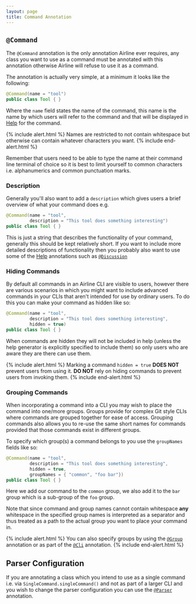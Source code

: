 ```yaml
---
layout: page
title: Command Annotation
---
```


## `@Command`

The `@Command` annotation is the only annotation Airline ever requires, any class you want to use as a command must be annotated with this annotation otherwise Airline will refuse to use it as a command.

The annotation is actually very simple, at a minimum it looks like the following:

```java
@Command(name = "tool")
public class Tool { }
```

Where the `name` field states the name of the command, this name is the name by which users will refer to the command and that will be displayed in [Help](../help/) for the command.

{% include alert.html %}
Names are restricted to not contain whitespace but otherwise can contain whatever characters you want.
{% include end-alert.html %}
	
Remember that users need to be able to type the name at their command line terminal of choice so it is best to limit yourself to common characters i.e. alphanumerics and common punctuation marks.

### Description

Generally you'll also want to add a `description` which gives users a brief overview of what your command does e.g.

```java
@Command(name = "tool", 
         description = "This tool does something interesting")
public class Tool { }
```

This is just a string that describes the functionality of your command, generally this should be kept relatively short.  If you want to include more detailed descriptions of functionality then you probably also want to use some of the [Help](../help/) annotations such as [`@Discussion`](discussion.html)

### Hiding Commands

By default all commands in an Airline CLI are visible to users, however there are various scenarios in which you might want to include advanced commands in your CLIs that aren't intended for use by ordinary users.  To do this you can make your command as hidden like so:

```java
@Command(name = "tool", 
         description = "This tool does something interesting", 
         hidden = true)
public class Tool { }
```

When commands are hidden they will not be included in help (unless the help generator is explicitly specified to include them) so only users who are aware they are there can use them.

{% include alert.html %}
Marking a command `hidden = true` **DOES NOT** prevent users from using it.  **DO NOT** rely on hiding commands to prevent users from invoking them.
{% include end-alert.html %}

### Grouping Commands

When incorporating a command into a CLI you may wish to place the command into one/more groups.  Groups provide for complex Git style CLIs where commands are grouped together for ease of access.  Grouping commands also allows you to re-use the same short names for commands provided that those commands exist in different groups.

To specify which group(s) a command belongs to you use the `groupNames` fields like so:

```java
@Command(name = "tool", 
         description = "This tool does something interesting", 
         hidden = true, 
         groupNames = { "common", "foo bar"})
public class Tool { }
```
	
Here we add our command to the `common` group, we also add it to the `bar` group which is a sub-group of the `foo` group.

Note that since command and group names cannot contain whitespace **any** whitespace in the specified group names is interpreted as a separator and thus treated as a path to the actual group you want to place your command in.

{% include alert.html %}
You can also specify groups by using the [`@Group`](group.html) annotation or as part of the [`@Cli`](cli.html) annotation.
{% include end-alert.html %}

## Parser Configuration

If you are annotating a class which you intend to use as a single command i.e. via `SingleCommand.singleCommand()` and not as part of a larger CLI and you wish to change the parser configuration you can use the [`@Parser`](parser.html) annotation.